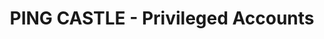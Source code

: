 ---
title: "PING CASTLE - Privileged Accounts"
description: "Administrateurs de Active Directory"
tableOfContent: "/2025/06/05/remediation-ad-pingcastle-introduction#table-des-matières"
nextLink:
  name: "Anomalies"
  id: "remediation-ad-pingcastle-004"
prevLink:
  name: "Trusts"
  id: "remediation-ad-pingcastle-002"
---